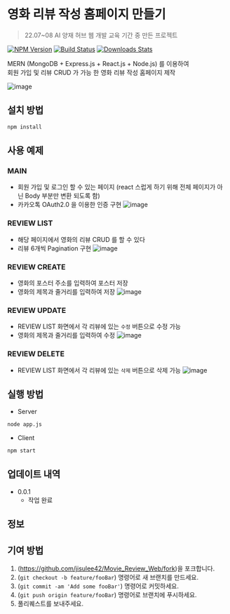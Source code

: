 # 영화 리뷰 작성 홈페이지 만들기
>  22.07~08 AI 양재 허브 웹 개발 교육 기간 중 만든 프로젝트

[![NPM Version][npm-image]][npm-url]
[![Build Status][travis-image]][travis-url]
[![Downloads Stats][npm-downloads]][npm-url]

MERN (MongoDB + Express.js + React.js + Node.js) 를 이용하여   
회원 가입 및 리뷰 CRUD 가 가능 한 영화 리뷰 작성 홈페이지 제작


![image](https://user-images.githubusercontent.com/11794584/184541791-637089b0-5358-4cd5-ae38-a2d7a416c6e2.png)


## 설치 방법

```sh
npm install 
```

## 사용 예제


### MAIN
- 회원 가입 및 로그인 할 수 있는 페이지 (react 스럽게 하기 위해 전체 페이지가 아닌 Body 부분만 변환 되도록 함)
- 카카오톡 OAuth2.0 을 이용한 인증 구현
![image](https://user-images.githubusercontent.com/11794584/184542676-5ff77c32-d474-4afd-96b8-ee20081d3f9a.png)

### REVIEW LIST
- 해당 페이지에서 영화의 리뷰 CRUD 를 할 수 있다
- 리뷰 6개씩 Pagination 구현
![image](https://user-images.githubusercontent.com/11794584/184542855-ed7cd2b7-3c06-4d0d-8c2d-4d2beb256413.png)

### REVIEW CREATE
- 영화의 포스터 주소를 입력하여 포스터 저장
- 영화의 제목과 줄거리를 입력하여 저장
![image](https://user-images.githubusercontent.com/11794584/184543344-8fb67b99-2ce6-456a-9a5c-748fd5597fce.png)

### REVIEW UPDATE
- REVIEW LIST 화면에서 각 리뷰에 있는 `수정` 버튼으로 수정 가능
- 영화의 제목과 줄거리를 입력하여 수정
![image](https://user-images.githubusercontent.com/11794584/184543469-e6dc03ed-0533-4366-a014-beebfcb2dcf0.png)

### REVIEW DELETE
- REVIEW LIST 화면에서 각 리뷰에 있는 `삭제` 버튼으로 삭제 가능
![image](https://user-images.githubusercontent.com/11794584/184543505-2d9448fd-38d2-420f-98dc-745048732347.png)


## 실행 방법

- Server
```sh
node app.js
```
- Client
```sh
npm start
```

## 업데이트 내역

* 0.0.1
    * 작업 완료
## 정보
## 기여 방법

1. (<https://github.com/jisulee42/Movie_Review_Web/fork>)을 포크합니다.
2. (`git checkout -b feature/fooBar`) 명령어로 새 브랜치를 만드세요.
3. (`git commit -am 'Add some fooBar'`) 명령어로 커밋하세요.
4. (`git push origin feature/fooBar`) 명령어로 브랜치에 푸시하세요. 
5. 풀리퀘스트를 보내주세요.

<!-- Markdown link & img dfn's -->
[npm-image]: https://img.shields.io/npm/v/datadog-metrics.svg?style=flat-square
[npm-url]: https://npmjs.org/package/datadog-metrics
[npm-downloads]: https://img.shields.io/npm/dm/datadog-metrics.svg?style=flat-square
[travis-image]: https://img.shields.io/travis/dbader/node-datadog-metrics/master.svg?style=flat-square
[travis-url]: https://travis-ci.org/dbader/node-datadog-metrics
[wiki]: https://github.com/yourname/yourproject/wiki
